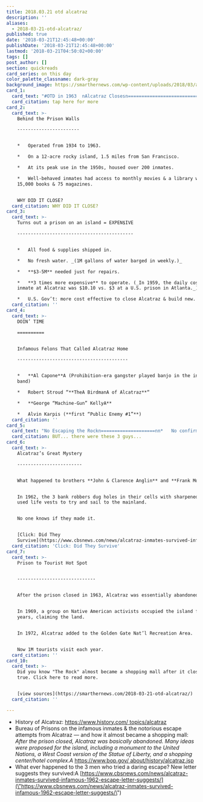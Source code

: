 ```yaml
---
title: 2018.03.21 otd alcatraz
description: ''
aliases:
  - 2018-03-21-otd-alcatraz/
published: true
date: '2018-03-21T12:45:48+00:00'
publishDate: '2018-03-21T12:45:48+00:00'
lastmod: '2018-03-21T04:50:02+00:00'
tags: []
post_author: []
section: quickreads
card_series: on this day
color_palette_classname: dark-gray
background_image: https://smarthernews.com/wp-content/uploads/2018/03/alcatraz-3733_640.jpg
card_1:
  card_text: "#OTD in 1963  nAlcatraz Closesn==============================nn> ax1CBreak the rules and you go to prison. Break the prison rules and you go to Alcatraz.ax1Dn> n> Anonymous, Alcatraz Island, quote sourced by National Park Service that now oversees the famous prison.nntap here for more"
  card_citation: tap here for more
card_2:
  card_text: >-
    Behind the Prison Walls

    -----------------------


    *   Operated from 1934 to 1963.

    *   On a 12-acre rocky island, 1.5 miles from San Francisco.

    *   At its peak use in the 1950s, housed over 200 inmates.

    *   Well-behaved inmates had access to monthly movies & a library with
    15,000 books & 75 magazines.


    WHY DID IT CLOSE?
  card_citation: WHY DID IT CLOSE?
card_3:
  card_text: >-
    Turns out a prison on an island = EXPEN$IVE

    -------------------------------------------


    *   All food & supplies shipped in.

    *   No fresh water. _(1M gallons of water barged in weekly.)_

    *   **$3-5M** needed just for repairs.

    *   **3 times more expensive** to operate. (_In 1959, the daily cost per
    inmate at Alcatraz was $10.10 vs. $3 at a U.S. prison in Atlanta._)

    *   U.S. Gov’t: more cost effective to close Alcatraz & build new.
  card_citation: ''
card_4:
  card_text: >-
    DOIN’ TIME

    ==========


    Infamous Felons That Called Alcatraz Home

    -----------------------------------------


    *   **Al Capone**A (Prohibition-era gangster played banjo in the inmate
    band)

    *   Robert Stroud “**TheA BirdmanA of Alcatraz**“

    *   **George “Machine-Gun” KellyA**

    *   Alvin Karpis (**first “Public Enemy #1”**)
  card_citation: ''
card_5:
  card_text: "No Escaping the Rockn====================nn*   No confirmed prisoner escapes.n*   36 inmates put the supposedly ax1Cescape-proofax1D Alcatraz to the test.n*   Of those convicts, 23 were captured, 6 were shot to death & 2 drowned.nnBUT... there were these 3 guys..."
  card_citation: BUT... there were these 3 guys...
card_6:
  card_text: >-
    Alcatraz’s Great Mystery

    ------------------------


    What happened to brothers **John & Clarence Anglin** and **Frank Morris**?


    In 1962, the 3 bank robbers dug holes in their cells with sharpened spoons &
    used life vests to try and sail to the mainland.


    No one knows if they made it.


    [Click: Did They
    Survive](https://www.cbsnews.com/news/alcatraz-inmates-survived-infamous-1962-escape-letter-suggests/)
  card_citation: 'Click: Did They Survive'
card_7:
  card_text: >-
    Prison to Tourist Hot Spot  


    -----------------------------


    After the prison closed in 1963, Alcatraz was essentially abandoned.


    In 1969, a group on Native American activists occupied the island for 2
    years, claiming the land.


    In 1972, Alcatraz added to the Golden Gate Nat’l Recreation Area.


    Now 1M tourists visit each year.
  card_citation: ''
card_10:
  card_text: >-
    Did you know "The Rock" almost became a shopping mall after it closed? It's
    true. Click here to read more.


    [view sources](https://smarthernews.com/2018-03-21-otd-alcatraz/)
  card_citation: ''

---
```

*   History of Alcatraz: [https://www.history.com/ topics/alcatraz](\"https://www.history.com/)
*   Bureau of Prisons on the infamous inmates & the notorious escape attempts from Alcatraz — and how it almost became a shopping mall:  
    _After the prison closed, Alcatraz was basically abandoned. Many ideas were proposed for the island, including a monument to the United Nations, a West Coast version of the Statue of Liberty, and a shopping center/hotel complex.A_ [https://www.bop.gov/ about/history/alcatraz.jsp](\"https://www.bop.gov/about/history/alcatraz.jsp\")
*   What ever happened to the 3 men who tried a daring escape? New letter suggests they survived:A [https://www.cbsnews.com/news/alcatraz-inmates-survived-infamous-1962-escape-letter-suggests/](\"https://www.cbsnews.com/news/alcatraz-inmates-survived-infamous-1962-escape-letter-suggests/\")